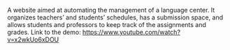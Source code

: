 A website aimed at automating the management of a language center. It organizes teachers’ and students’ schedules, 
has a submission space, and allows students and professors to keep track of the assignments and grades. 
Link to the demo: https://www.youtube.com/watch?v=x2wkUo6xDOU
